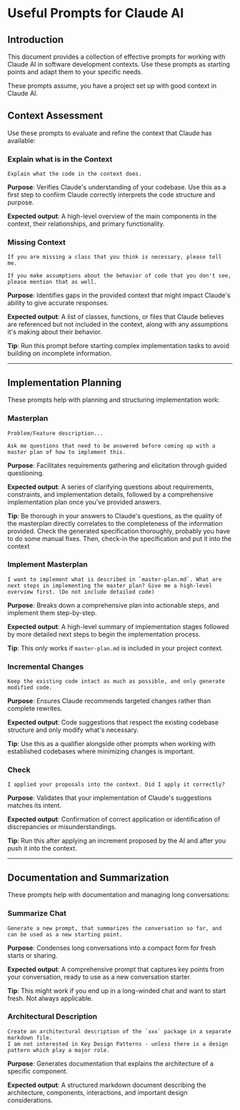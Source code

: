# Useful Prompts for Claude AI

## Introduction

This document provides a collection of effective prompts for working with Claude AI in software development contexts. Use these prompts as starting points and adapt them to your specific needs. 

These prompts assume, you have a project set up with good context in Claude AI.

## Context Assessment

Use these prompts to evaluate and refine the context that Claude has available:

### Explain what is in the Context
```
Explain what the code in the context does.
```
**Purpose**: Verifies Claude's understanding of your codebase. Use this as a first step to confirm Claude correctly interprets the code structure and purpose.

**Expected output**: A high-level overview of the main components in the context, their relationships, and primary functionality.

### Missing Context
```
If you are missing a class that you think is necessary, please tell me. 

If you make assumptions about the behavior of code that you don't see, please mention that as well.
```
**Purpose**: Identifies gaps in the provided context that might impact Claude's ability to give accurate responses.

**Expected output**: A list of classes, functions, or files that Claude believes are referenced but not included in the context, along with any assumptions it's making about their behavior.

**Tip**: Run this prompt before starting complex implementation tasks to avoid building on incomplete information.

---

## Implementation Planning

These prompts help with planning and structuring implementation work:

### Masterplan
```
Problem/Feature description...

Ask me questions that need to be answered before coming up with a master plan of how to implement this.
```
**Purpose**: Facilitates requirements gathering and elicitation through guided questioning.

**Expected output**: A series of clarifying questions about requirements, constraints, and implementation details, followed by a comprehensive implementation plan once you've provided answers.

**Tip**: Be thorough in your answers to Claude's questions, as the quality of the masterplan directly correlates to the completeness of the information provided. Check the generated specification thoroughly, probably you have to do some manual fixes. Then, check-in the specification and put it into the context

### Implement Masterplan
```
I want to implement what is described in `master-plan.md`. What are next steps in implementing the master plan? Give me a high-level overview first. (Do not include detailed code)
```
**Purpose**: Breaks down a comprehensive plan into actionable steps, and implement them step-by-step.

**Expected output**: A high-level summary of implementation stages followed by more detailed next steps to begin the implementation process.

**Tip**: This only works if `master-plan.md` is included in your project context.

### Incremental Changes
```
Keep the existing code intact as much as possible, and only generate modified code.
```
**Purpose**: Ensures Claude recommends targeted changes rather than complete rewrites.

**Expected output**: Code suggestions that respect the existing codebase structure and only modify what's necessary.

**Tip**: Use this as a qualifier alongside other prompts when working with established codebases where minimizing changes is important.

### Check
```
I applied your proposals into the context. Did I apply it correctly?
```
**Purpose**: Validates that your implementation of Claude's suggestions matches its intent.

**Expected output**: Confirmation of correct application or identification of discrepancies or misunderstandings.

**Tip**: Run this after applying an increment proposed by the AI and after you push it into the context.

---

## Documentation and Summarization

These prompts help with documentation and managing long conversations:

### Summarize Chat
```
Generate a new prompt, that summarizes the conversation so far, and can be used as a new starting point.
```
**Purpose**: Condenses long conversations into a compact form for fresh starts or sharing.

**Expected output**: A comprehensive prompt that captures key points from your conversation, ready to use as a new conversation starter.

**Tip**: This might work if you end up in a long-winded chat and want to start fresh. Not always applicable.

### Architectural Description
```
Create an architectural description of the `xxx` package in a separate markdown file.
I am not interested in Key Design Patterns - unless there is a design pattern which play a major role.
```
**Purpose**: Generates documentation that explains the architecture of a specific component.

**Expected output**: A structured markdown document describing the architecture, components, interactions, and important design considerations.

